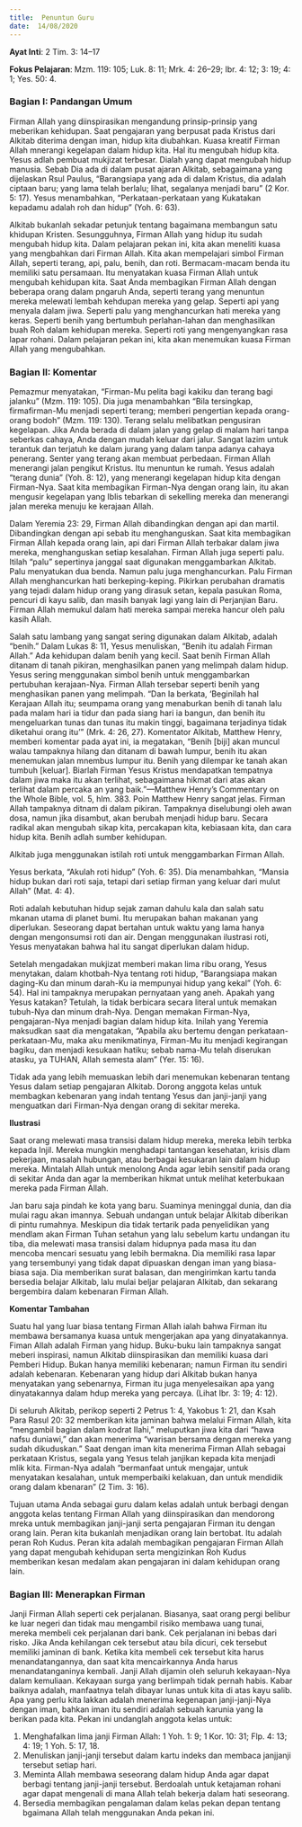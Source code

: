 ```yaml
---
title:  Penuntun Guru
date:  14/08/2020
---
```


**Ayat Inti**: 2 Tim. 3: 14–17

**Fokus Pelajaran**: Mzm. 119: 105; Luk. 8: 11; Mrk. 4: 26–29; Ibr. 4: 12; 3: 19; 4: 1; Yes. 50: 4.

### Bagian I: Pandangan Umum

Firman Allah yang diinspirasikan mengandung prinsip-prinsip yang meberikan kehidupan. Saat pengajaran yang berpusat pada Kristus dari Alkitab diterima dengan iman, hidup kita diubahkan. Kuasa kreatif Firman Allah mnerangi kegelapan dalam hidup kita. Hal itu mengubah hidup kita. Yesus adlah pembuat mukjizat terbesar. Dialah yang dapat mengubah hidup manusia. Sebab Dia ada di dalam pusat ajaran Alkitab, sebagaimana yang dijelaskan Rsul Paulus, “Barangsiapa yang ada di dalam Kristus, dia adalah ciptaan baru; yang lama telah berlalu; lihat, segalanya menjadi baru” (2 Kor. 5: 17). Yesus menambahkan, “Perkataan-perkataan yang Kukatakan kepadamu adalah roh dan hidup” (Yoh. 6: 63).

Alkitab bukanlah sekadar petunjuk tentang bagaimana membangun satu khidupan Kristen. Sesungguhnya, Firman Allah yang hidup itu sudah mengubah hidup kita. Dalam pelajaran pekan ini, kita akan meneliti kuasa yang mengbahkan dari Firman Allah. Kita akan mempelajari simbol Firman Allah, seperti terang, api, palu, benih, dan roti. Bermacam-macam benda itu memiliki satu persamaan. Itu menyatakan kuasa Firman Allah untuk mengubah kehidupan kita. Saat Anda membagikan Firman Allah dengan beberapa orang dalam pngaruh Anda, seperti terang yang menuntun mereka melewati lembah kehdupan mereka yang gelap. Seperti api yang menyala dalam jiwa. Seperti palu yang menghancurkan hati mereka yang keras. Seperti benih yang bertumbuh perlahan-lahan dan menghasilkan buah Roh dalam kehidupan mereka. Seperti roti yang mengenyangkan rasa lapar rohani. Dalam pelajaran pekan ini, kita akan menemukan kuasa Firman Allah yang mengubahkan.

### Bagian II: Komentar

Pemazmur menyatakan, “Firman-Mu pelita bagi kakiku dan terang bagi jalanku” (Mzm. 119: 105). Dia juga menambahkan “Bila tersingkap, firmafirman-Mu menjadi seperti terang; memberi pengertian kepada orang-orang bodoh” (Mzm. 119: 130). Terang selalu melibatkan pengusiran kegelapan. Jika Anda berada di dalam jalan yang gelap di malam hari tanpa seberkas cahaya, Anda dengan mudah keluar dari jalur. Sangat lazim untuk terantuk dan terjatuh ke dalam jurang yang dalam tanpa adanya cahaya penerang. Senter yang terang akan membuat perbedaan. Firman Allah menerangi jalan pengikut Kristus. Itu menuntun ke rumah. Yesus adalah “terang dunia” (Yoh. 8: 12), yang menerangi kegelapan hidup kita dengan Firman-Nya. Saat kita membagikan Firman-Nya dengan orang lain, itu akan mengusir kegelapan yang Iblis tebarkan di sekelling mereka dan menerangi jalan mereka menuju ke kerajaan Allah.

Dalam Yeremia 23: 29, Firman Allah dibandingkan dengan api dan martil. Dibandingkan dengan api sebab itu menghanguskan. Saat kita membagikan Firman Allah kepada orang lain, api dari Firman Allah terbakar dalam jiwa mereka, menghanguskan setiap kesalahan. Firman Allah juga seperti palu. Itilah “palu” sepertinya janggal saat digunakan menggambarkan Alkitab. Palu menyatukan dua benda. Namun palu juga menghancurkan. Palu Firman Allah menghancurkan hati berkeping-keping. Pikirkan perubahan dramatis yang tejadi dalam hidup orang yang dirasuk setan, kepala pasukan Roma, pencuri di kayu salib, dan masih banyak lagi yang lain di Perjanjian Baru. Firman Allah memukul dalam hati mereka sampai mereka hancur oleh palu kasih Allah.

Salah satu lambang yang sangat sering digunakan dalam Alkitab, adalah “benih.” Dalam Lukas 8: 11, Yesus menuliskan, “Benih itu adalah Firman Allah.” Ada kehidupan dalam benih yang kecil. Saat benih Firman Allah ditanam di tanah pikiran, menghasilkan panen yang melimpah dalam hidup. Yesus sering menggunakan simbol benih untuk menggambarkan pertubuhan kerajaan-Nya. Firman Allah tersebar seperti benih yang menghasikan panen yang melimpah. “Dan Ia berkata, ‘Beginilah hal Kerajaan Allah itu; seumpama orang yang menaburkan benih di tanah lalu pada malam hari ia tidur dan pada siang hari ia bangun, dan benih itu  mengeluarkan tunas dan tunas itu makin tinggi, bagaimana terjadinya tidak diketahui orang itu’” (Mrk. 4: 26, 27). Komentator Alkitab, Matthew Henry, memberi komentar pada ayat ini, ia megatakan, “Benih [biji] akan muncul walau tampaknya hilang dan ditanam di bawah lumpur, benih itu akan menemukan jalan mnembus lumpur itu. Benih yang dilempar ke tanah akan tumbuh [keluar]. Biarlah Firman Yesus Kristus mendapatkan tempatnya dalam jiwa maka itu akan terlihat, sebagaimana hikmat dari atas akan terlihat dalam percaka an yang baik.”—Matthew Henry’s Commentary on the Whole Bible, vol. 5, hlm. 383. Poin Matthew Henry sangat jelas. Firman Allah tampaknya ditnam di dalam pikiran. Tampaknya diselubungi oleh awan dosa, namun jika disambut, akan berubah menjadi hidup baru. Secara radikal akan mengubah sikap kita, percakapan kita, kebiasaan kita, dan cara hidup kita. Benih adlah sumber kehidupan.

Alkitab juga menggunakan istilah roti untuk menggambarkan Firman Allah.

Yesus berkata, “Akulah roti hidup” (Yoh. 6: 35). Dia menambahkan, “Mansia hidup bukan dari roti saja, tetapi dari setiap firman yang keluar dari mulut Allah” (Mat. 4: 4).

Roti adalah kebutuhan hidup sejak zaman dahulu kala dan salah satu mkanan utama di planet bumi. Itu merupakan bahan makanan yang diperlukan. Seseorang dapat bertahan untuk waktu yang lama hanya dengan mengonsumsi roti dan air. Dengan menggunakan ilustrasi roti, Yesus menyatakan bahwa hal itu sangat diperlukan dalam hidup.

Setelah mengadakan mukjizat memberi makan lima ribu orang, Yesus menytakan, dalam khotbah-Nya tentang roti hidup, “Barangsiapa makan daging-Ku dan minum darah-Ku ia mempunyai hidup yang kekal” (Yoh. 6: 54). Hal ini tampaknya merupakan pernyataan yang aneh. Apakah yang Yesus katakan? Tetulah, Ia tidak berbicara secara literal untuk memakan tubuh-Nya dan minum drah-Nya. Dengan memakan Firman-Nya, pengajaran-Nya menjadi bagian dalam hidup kita. Inilah yang Yeremia maksudkan saat dia mengatakan, “Apabila aku bertemu dengan perkataan-perkataan-Mu, maka aku menikmatinya, Firman-Mu itu menjadi kegirangan bagiku, dan menjadi kesukaan hatiku; sebab nama-Mu telah diserukan atasku, ya TUHAN, Allah semesta alam” (Yer. 15: 16).

Tidak ada yang lebih memuaskan lebih dari menemukan kebenaran tentang Yesus dalam setiap pengajaran Alkitab. Dorong anggota kelas untuk membagkan kebenaran yang indah tentang Yesus dan janji-janji yang menguatkan dari Firman-Nya dengan orang di sekitar mereka.

**Ilustrasi**

Saat orang melewati masa transisi dalam hidup mereka, mereka lebih terbka kepada Injil. Mereka mungkin menghadapi tantangan kesehatan, krisis dlam pekerjaan, masalah hubungan, atau berbagai kesukaran lain dalam hidup mereka. Mintalah Allah untuk menolong Anda agar lebih sensitif pada orang di sekitar Anda dan agar Ia memberikan hikmat untuk melihat keterbukaan mereka pada Firman Allah.

Jan baru saja pindah ke kota yang baru. Suaminya meninggal dunia, dan dia mulai ragu akan imannya. Sebuah undangan untuk belajar Alkitab diberikan di pintu rumahnya. Meskipun dia tidak tertarik pada penyelidikan yang mendlam akan Firman Tuhan setahun yang lalu sebelum kartu undangan itu tiba, dia melewati masa transisi dalam hidupnya pada masa itu dan mencoba mencari sesuatu yang lebih bermakna. Dia memiliki rasa lapar yang tersembunyi yang tidak dapat dipuaskan dengan iman yang biasa-biasa saja. Dia memberikan surat balasan, dan mengirimkan kartu tanda bersedia belajar Alkitab, lalu mulai beljar pelajaran Alkitab, dan sekarang bergembira dalam kebenaran Firman Allah.

**Komentar Tambahan**

Suatu hal yang luar biasa tentang Firman Allah ialah bahwa Firman itu membawa bersamanya kuasa untuk mengerjakan apa yang dinyatakannya. Fiman Allah adalah Firman yang hidup. Buku-buku lain tampaknya sangat meberi inspirasi, namun Alkitab diinspirasikan dan memiliki kuasa dari Pemberi Hidup. Bukan hanya memiliki kebenaran; namun Firman itu sendiri adalah kebenaran. Kebenaran yang hidup dari Alkitab bukan hanya menyatakan yang sebenarnya, Firman itu juga menyelesaikan apa yang dinyatakannya dalam hdup mereka yang percaya. (Lihat Ibr. 3: 19; 4: 12).

Di seluruh Alkitab, perikop seperti 2 Petrus 1: 4, Yakobus 1: 21, dan Ksah Para Rasul 20: 32 memberikan kita jaminan bahwa melalui Firman Allah, kita “mengambil bagian dalam kodrat Ilahi,” meluputkan jiwa kita dari “hawa nafsu duniawi,” dan akan menerima “warisan bersama dengan mereka yang sudah dikuduskan.” Saat dengan iman kita menerima Firman Allah sebagai perkataan Kristus, segala yang Yesus telah janjikan kepada kita menjadi mlik kita. Firman-Nya adalah “bermanfaat untuk mengajar, untuk menyatakan kesalahan, untuk memperbaiki kelakuan, dan untuk mendidik orang dalam kbenaran” (2 Tim. 3: 16).

Tujuan utama Anda sebagai guru dalam kelas adalah untuk berbagi dengan anggota kelas tentang Firman Allah yang diinspirasikan dan mendorong mreka untuk membagikan janji-janji serta pengajaran Firman itu dengan orang lain. Peran kita bukanlah menjadikan orang lain bertobat. Itu adalah peran Roh Kudus. Peran kita adalah membagikan pengajaran Firman Allah yang dapat mengubah kehidupan serta mengizinkan Roh Kudus memberikan kesan medalam akan pengajaran ini dalam kehidupan orang lain.

### Bagian III: Menerapkan Firman

Janji Firman Allah seperti cek perjalanan. Biasanya, saat orang pergi belibur ke luar negeri dan tidak mau mengambil risiko membawa uang tunai, mereka membeli cek perjalanan dari bank. Cek perjalanan ini bebas dari risko. Jika Anda kehilangan cek tersebut atau bila dicuri, cek tersebut memiliki jaminan di bank. Ketika kita membeli cek tersebut kita harus menandatangannya, dan saat kita mencairkannya Anda harus menandatanganinya kembali. Janji Allah dijamin oleh seluruh kekayaan-Nya dalam kemuliaan. Kekayaan surga yang berlimpah tidak pernah habis. Kabar baiknya adalah, manfaatnya telah dibayar lunas untuk kita di atas kayu salib. Apa yang perlu kita lakkan adalah menerima kegenapan janji-janji-Nya dengan iman, bahkan iman itu sendiri adalah sebuah karunia yang Ia berikan pada kita. Pekan ini undanglah anggota kelas untuk:

1.	Menghafalkan lima janji Firman Allah: 1 Yoh. 1: 9; 1 Kor. 10: 31; Flp. 4: 13; 4: 19; 1 Yoh. 5: 17, 18.
2.	Menuliskan janji-janji tersebut dalam kartu indeks dan membaca janjjanji tersebut setiap hari.
3.	Meminta Allah membawa seseorang dalam hidup Anda agar dapat berbagi tentang janji-janji tersebut. Berdoalah untuk ketajaman rohani agar dapat mengenali di mana Allah telah bekerja dalam hati seseorang.
4.	Bersedia membagikan pengalaman dalam kelas pekan depan tentang bgaimana Allah telah menggunakan Anda pekan ini.